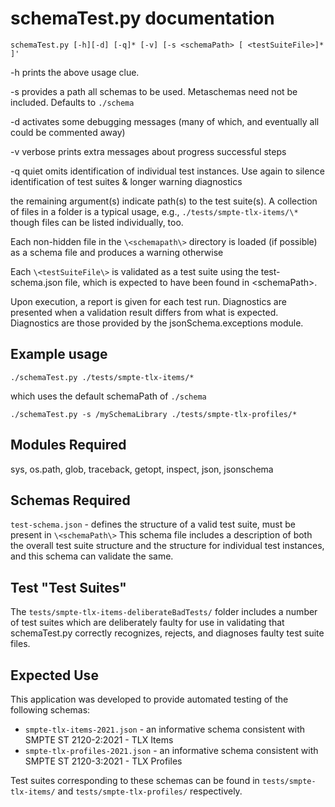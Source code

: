 # schemaTest.py documentation

```
schemaTest.py [-h][-d] [-q]* [-v] [-s <schemaPath> [ <testSuiteFile>]* ]'
```
  
  -h prints the above usage clue.
  
  -s provides a path all schemas to be used.  Metaschemas need not be included.  Defaults to ``./schema``
  
  -d activates some debugging messages (many of which, and eventually all could be commented away)
  
  -v verbose prints extra messages about progress successful steps
  
  -q quiet omits identification of individual test instances.  Use again to silence identification of test suites & longer warning diagnostics
  

  
  the remaining argument(s) indicate path(s) to the test suite(s).  A collection of files in a folder is a typical usage, e.g., ``./tests/smpte-tlx-items/\*`` though files can be listed individually, too.
  
  Each non-hidden file in the ``\<schemapath\>`` directory is loaded (if possible) as a schema file and produces a warning otherwise
  
  Each ``\<testSuiteFile\>`` is validated as a test suite using the test-schema.json file, which is expected to have been found in \<schemaPath\>.
  
  Upon execution, a report is given for each test run.  Diagnostics are presented when a validation result differs from what is expected.  Diagnostics are those provided by the jsonSchema.exceptions module.
  
  ## Example usage

```
./schemaTest.py ./tests/smpte-tlx-items/*
```
which uses the default schemaPath of ``./schema``

```
./schemaTest.py -s /mySchemaLibrary ./tests/smpte-tlx-profiles/*
```

  ## Modules Required
  sys, os.path, glob, traceback, getopt, inspect, json, jsonschema
  
  ## Schemas Required
  
  ``test-schema.json`` - defines the structure of a valid test suite, must be present in ``\<schemaPath\>``
  This schema file includes a description of both the overall test suite structure and the structure for individual test instances, and this schema can validate the same.
  
  ## Test "Test Suites"
  
  The ``tests/smpte-tlx-items-deliberateBadTests/`` folder includes a number of test suites which are deliberately faulty for use in validating that schemaTest.py correctly recognizes, rejects, and diagnoses faulty test suite files.
  
  ## Expected Use

This application was developed to provide automated testing of the following schemas:  
* ``smpte-tlx-items-2021.json`` - an informative schema consistent with SMPTE ST 2120-2:2021 - TLX Items
* ``smpte-tlx-profiles-2021.json`` - an informative schema consistent with SMPTE ST 2120-3:2021 - TLX Profiles

Test suites corresponding to these schemas can be found in ``tests/smpte-tlx-items/`` and ``tests/smpte-tlx-profiles/`` respectively.
